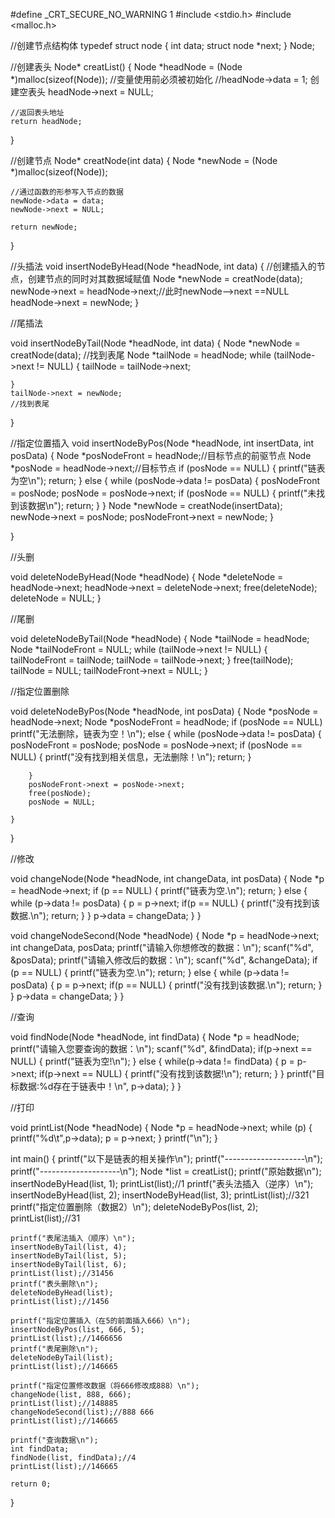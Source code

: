 #define _CRT_SECURE_NO_WARNING 1
#include <stdio.h>
#include <malloc.h>

//创建节点结构体
typedef struct node
{
    int data;
    struct node *next;
} Node;

//创建表头
Node* creatList()
{
    Node *headNode = (Node *)malloc(sizeof(Node));
    //变量使用前必须被初始化
    //headNode->data = 1;  创建空表头
    headNode->next = NULL;
    
    //返回表头地址
    return headNode;    
}


//创建节点
Node* creatNode(int data)
{
    Node *newNode = (Node *)malloc(sizeof(Node));
    
    //通过函数的形参写入节点的数据
    newNode->data = data;
    newNode->next = NULL;

    return newNode;
}


//头插法
void insertNodeByHead(Node *headNode, int data)
{
    //创建插入的节点，创建节点的同时对其数据域赋值
    Node *newNode = creatNode(data);
    newNode->next = headNode->next;//此时newNode—>next ==NULL
    headNode->next = newNode;
}


//尾插法

void insertNodeByTail(Node *headNode, int data)
{
    Node *newNode = creatNode(data);
    //找到表尾
    Node *tailNode = headNode;
    while (tailNode->next != NULL)
    {
        tailNode = tailNode->next;

    }
    tailNode->next = newNode;
    //找到表尾
}

//指定位置插入
void insertNodeByPos(Node *headNode, int insertData, int posData)
{
    Node *posNodeFront = headNode;//目标节点的前驱节点
    Node *posNode = headNode->next;//目标节点
    if (posNode == NULL)
    {
        printf("链表为空\n");
        return;
    }
    else
    {
        while (posNode->data != posData)
        {
            posNodeFront = posNode;
            posNode = posNode->next;
            if (posNode == NULL)
            {
                printf("未找到该数据\n");
                return;
            }
        }
        Node *newNode = creatNode(insertData);
        newNode->next = posNode;
        posNodeFront->next = newNode;
    }


}


//头删

void deleteNodeByHead(Node *headNode)
{
    Node *deleteNode = headNode->next;
    headNode->next = deleteNode->next;
    free(deleteNode);
    deleteNode = NULL;
}


//尾删

void deleteNodeByTail(Node *headNode)
{
    Node *tailNode = headNode;
    Node *tailNodeFront = NULL;
    while (tailNode->next != NULL)
    {
        tailNodeFront = tailNode;
        tailNode = tailNode->next;
    }
    free(tailNode);
    tailNode = NULL;
    tailNodeFront->next = NULL;
}


//指定位置删除

void deleteNodeByPos(Node *headNode, int posData)
{
    Node *posNode = headNode->next;
    Node *posNodeFront = headNode;
    if (posNode == NULL)
        printf("无法删除，链表为空！\n");
    else
    {
        while (posNode->data != posData)
        {
            posNodeFront = posNode;
            posNode = posNode->next;
            if (posNode == NULL)
            {
                printf("没有找到相关信息，无法删除！\n");
                return;
            }

        }
        posNodeFront->next = posNode->next;
        free(posNode);
        posNode = NULL;

    }

}


//修改

void changeNode(Node *headNode, int changeData, int posData)
{
    Node *p = headNode->next;
    if (p == NULL)
    {
        printf("链表为空.\n");
        return;
    }
    else
    {
        while (p->data != posData)
        {
            p = p->next;
            if(p == NULL)
            {
                printf("没有找到该数据.\n");
                return;
            }
        }
        p->data = changeData;
    }
}

void changeNodeSecond(Node *headNode)
{
    Node *p = headNode->next;
    int changeData, posData;
    printf("请输入你想修改的数据：\n");
    scanf("%d", &posData);
    printf("请输入修改后的数据：\n");
    scanf("%d", &changeData);
    if (p == NULL)
    {
        printf("链表为空.\n");
        return;
    }
    else
    {
        while (p->data != posData)
        {
            p = p->next;
            if(p == NULL)
            {
                printf("没有找到该数据.\n");
                return;
            }
        }
        p->data = changeData;
    }
}

//查询

void findNode(Node *headNode, int findData)
{
    Node *p = headNode;
    printf("请输入您要查询的数据：\n");
    scanf("%d", &findData);
    if(p->next == NULL)
    {
        printf("链表为空!\n");
    }
    else
    {
        while(p->data != findData)
        {
            p = p->next;
            if(p->next == NULL)
            {
                printf("没有找到该数据!\n");
                return;
            }
        }
        printf("目标数据:%d存在于链表中！\n", p->data);
    }
}

//打印

void printList(Node *headNode)
{
    Node *p = headNode->next;
    while (p)
    {
        printf("%d\t",p->data);
        p = p->next;
    }
    printf("\n");
}

int main()
{
printf("以下是链表的相关操作\n");
    printf("--------------------\n");
    printf("--------------------\n");
    Node *list = creatList();
    printf("原始数据\n");
    insertNodeByHead(list, 1);
    printList(list);//1
    printf("表头法插入（逆序）\n");
    insertNodeByHead(list, 2);
    insertNodeByHead(list, 3);
    printList(list);//321
    printf("指定位置删除（数据2）\n");
    deleteNodeByPos(list, 2);
    printList(list);//31


    printf("表尾法插入（顺序）\n");
    insertNodeByTail(list, 4);
    insertNodeByTail(list, 5);
    insertNodeByTail(list, 6);
    printList(list);//31456
    printf("表头删除\n");
    deleteNodeByHead(list);
    printList(list);//1456

    printf("指定位置插入（在5的前面插入666）\n");
    insertNodeByPos(list, 666, 5);
    printList(list);//1466656
    printf("表尾删除\n");
    deleteNodeByTail(list);
    printList(list);//146665

    printf("指定位置修改数据（将666修改成888）\n");
    changeNode(list, 888, 666);
    printList(list);//148885
    changeNodeSecond(list);//888 666
    printList(list);//146665

    printf("查询数据\n");
    int findData;
    findNode(list, findData);//4
    printList(list);//146665
    
    return 0;
}